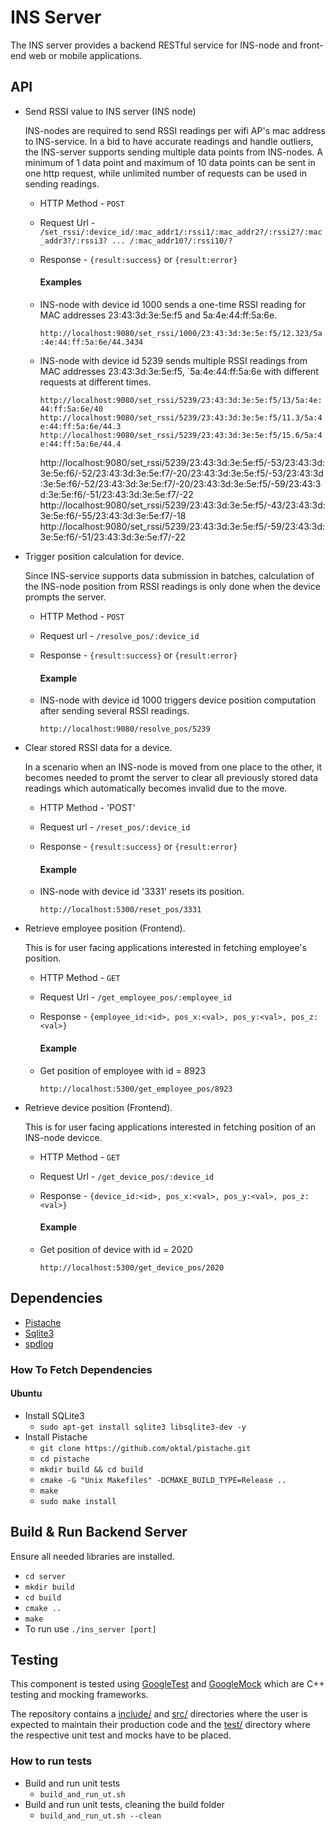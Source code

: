 # INS Server
The INS server provides a backend RESTful service for INS-node and front-end web or mobile applications.

## API
* Send RSSI value to INS server (INS node)

  INS-nodes are required to send RSSI readings per wifi AP's mac address to INS-service. In a bid to have accurate readings and handle outliers, the INS-server supports sending multiple data points from INS-nodes. A minimum of 1 data point and maximum of 10 data points can be sent in one http request, while unlimited number of requests can be used in sending readings.

  * HTTP Method - `POST`
  * Request Url -  `/set_rssi/:device_id/:mac_addr1/:rssi1/:mac_addr2?/:rssi2?/:mac_addr3?/:rssi3? ... /:mac_addr10?/:rssi10/?`
  * Response - `{result:success}` or `{result:error}`

    #### Examples
  * INS-node with device id 1000 sends a one-time RSSI reading for MAC addresses 23:43:3d:3e:5e:f5 and  5a:4e:44:ff:5a:6e.

    `http://localhost:9080/set_rssi/1000/23:43:3d:3e:5e:f5/12.323/5a:4e:44:ff:5a:6e/44.3434`

  * INS-node with device id 5239 sends multiple RSSI readings from MAC addresses 23:43:3d:3e:5e:f5, `5a:4e:44:ff:5a:6e with different requests at different times.

    `http://localhost:9080/set_rssi/5239/23:43:3d:3e:5e:f5/13/5a:4e:44:ff:5a:6e/40`
    `http://localhost:9080/set_rssi/5239/23:43:3d:3e:5e:f5/11.3/5a:4e:44:ff:5a:6e/44.3`
    `http://localhost:9080/set_rssi/5239/23:43:3d:3e:5e:f5/15.6/5a:4e:44:ff:5a:6e/44.4`
    
    http://localhost:9080/set_rssi/5239/23:43:3d:3e:5e:f5/-53/23:43:3d:3e:5e:f6/-52/23:43:3d:3e:5e:f7/-20/23:43:3d:3e:5e:f5/-53/23:43:3d:3e:5e:f6/-52/23:43:3d:3e:5e:f7/-20/23:43:3d:3e:5e:f5/-59/23:43:3d:3e:5e:f6/-51/23:43:3d:3e:5e:f7/-22
     http://localhost:9080/set_rssi/5239/23:43:3d:3e:5e:f5/-43/23:43:3d:3e:5e:f6/-55/23:43:3d:3e:5e:f7/-18
      http://localhost:9080/set_rssi/5239/23:43:3d:3e:5e:f5/-59/23:43:3d:3e:5e:f6/-51/23:43:3d:3e:5e:f7/-22

* Trigger position calculation for device.

  Since INS-service supports data submission in batches, calculation of the INS-node position from RSSI readings is only done when the device prompts the server.
  * HTTP Method - `POST`
  * Request url - `/resolve_pos/:device_id`
  * Response - `{result:success}` or `{result:error}`

    #### Example
  * INS-node with device id 1000 triggers device position computation after sending several RSSI readings.

    `http://localhost:9080/resolve_pos/5239`


* Clear stored RSSI data for a device.

  In a scenario when an INS-node is moved from one place to the other, it becomes needed to promt the server to clear all previously stored data readings which automatically becomes invalid due to the move.
  * HTTP Method - 'POST'
  * Request url - `/reset_pos/:device_id`
  * Response - `{result:success}` or `{result:error}`

    #### Example

  * INS-node with device id '3331' resets its position.

    `http://localhost:5300/reset_pos/3331`

* Retrieve employee position (Frontend).

  This is for user facing applications interested in fetching employee's position.
  * HTTP Method - `GET`
  * Request Url - `/get_employee_pos/:employee_id`
  * Response - `{employee_id:<id>, pos_x:<val>, pos_y:<val>, pos_z:<val>}`

    #### Example
  * Get position of employee with id = 8923

    `http://localhost:5300/get_employee_pos/8923`

* Retrieve device position (Frontend).

  This is for user facing applications interested in fetching position of an INS-node devicce.
  * HTTP Method - `GET`
  * Request Url - `/get_device_pos/:device_id`
  * Response - `{device_id:<id>, pos_x:<val>, pos_y:<val>, pos_z:<val>}`

    #### Example

  * Get position of device with id = 2020

    `http://localhost:5300/get_device_pos/2020`


## Dependencies
* [Pistache](http://pistache.io/)
* [Sqlite3](https://www.sqlite.org/)
* [spdlog](https://github.com/gabime/spdlog)

### How To Fetch Dependencies
#### Ubuntu
* Install SQLite3
    * `sudo apt-get install sqlite3 libsqlite3-dev -y`
* Install Pistache
    * `git clone https://github.com/oktal/pistache.git`
    * `cd pistache`
    * `mkdir build && cd build`
    * `cmake -G "Unix Makefiles" -DCMAKE_BUILD_TYPE=Release ..`
    * `make`
    * `sudo make install`

## Build & Run Backend Server
Ensure all needed libraries are installed.
* `cd server`
* `mkdir build`
* `cd build`
* `cmake ..`
* `make`
* To run use `./ins_server [port]`

## Testing
This component is tested using [GoogleTest](https://github.com/google/googletest/tree/master/googletest) and [GoogleMock](https://github.com/google/googletest/tree/master/googlemock) which are C++ testing and mocking frameworks.

The repository contains a [include/](include/) and [src/](src/) directories where the user is expected to maintain their production code and the [test/](test/) directory where the respective unit test and mocks have to be placed.


### How to run tests
* Build and run unit tests
  * `build_and_run_ut.sh`
* Build and run unit tests, cleaning the build folder
  * `build_and_run_ut.sh --clean`
